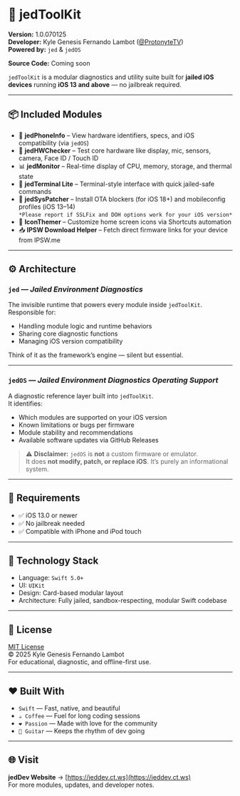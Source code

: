 # 🧰 jedToolKit

**Version:** 1.0.070125  
**Developer:** Kyle Genesis Fernando Lambot ([@ProtonyteTV](https://x.com/ProtonyteTV))  
**Powered by:** `jed` & `jedOS`

**Source Code:** Coming soon

`jedToolKit` is a modular diagnostics and utility suite built for **jailed iOS devices** running **iOS 13 and above** — no jailbreak required.

---

## 📦 Included Modules

- 📱 **jedPhoneInfo** – View hardware identifiers, specs, and iOS compatibility (via `jedOS`)
- 🔧 **jedHWChecker** – Test core hardware like display, mic, sensors, camera, Face ID / Touch ID
- 📊 **jedMonitor** – Real-time display of CPU, memory, storage, and thermal state
- 🧪 **jedTerminal Lite** – Terminal-style interface with quick jailed-safe commands
- 🧩 **jedSysPatcher** – Install OTA blockers (for iOS 18+) and mobileconfig profiles (iOS 13–14)  
  `*Please report if SSLFix and DOH options work for your iOS version*`
- 🎨 **IconThemer** – Customize home screen icons via Shortcuts automation
- 📥 **IPSW Download Helper** – Fetch direct firmware links for your device from IPSW.me

---

## ⚙️ Architecture

### `jed` — *Jailed Environment Diagnostics*  
The invisible runtime that powers every module inside `jedToolKit`.  
Responsible for:
- Handling module logic and runtime behaviors
- Sharing core diagnostic functions
- Managing iOS version compatibility

Think of it as the framework’s engine — silent but essential.

---

### `jedOS` — *Jailed Environment Diagnostics Operating Support*  
A diagnostic reference layer built into `jedToolKit`.  
It identifies:
- Which modules are supported on your iOS version
- Known limitations or bugs per firmware
- Module stability and recommendations
- Available software updates via GitHub Releases

> ⚠️ **Disclaimer:** `jedOS` is **not** a custom firmware or emulator.  
> It does **not modify, patch, or replace iOS**. It’s purely an informational system.

---

## 🚀 Requirements

- ✅ iOS 13.0 or newer
- ✅ No jailbreak needed
- ✅ Compatible with iPhone and iPod touch

---

## 🧪 Technology Stack

- Language: `Swift 5.0+`
- UI: `UIKit`
- Design: Card-based modular layout
- Architecture: Fully jailed, sandbox-respecting, modular Swift codebase

---

## 📄 License

[MIT License](LICENSE)  
© 2025 Kyle Genesis Fernando Lambot  
For educational, diagnostic, and offline-first use.

---

## ❤️ Built With

- `Swift` — Fast, native, and beautiful
- `☕ Coffee` — Fuel for long coding sessions
- `❤️ Passion` — Made with love for the community
- `🎸 Guitar` — Keeps the rhythm of dev going

---

## 🌐 Visit

**jedDev Website** → [https://jeddev.ct.ws](https://jeddev.ct.ws)  
For more modules, updates, and developer notes.